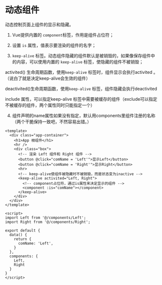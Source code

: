 # 动态组件

动态控制页面上组件的显示和隐藏。

1. Vue提供内置的 `component`标签，作用是组件占位符；

2. 设置 `is` 属性，值表示要渲染的组件的名字；

3. `keep-alive` 标签。动态组件隐藏的组件默认是被销毁的，如果像保存组件中的内容，可以使用内置的 `keep-alive` 标签，使隐藏的组件不被销毁；

activited() 生命周期函数，使用`keep-alive` 标签时，组件显示会执行activited 。（说白了就是决定keep-alive会生效的组件）

deactivited()生命周期函数，使用`keep-alive` 标签，组件隐藏会执行deactivited

include 属性，可以指定keep-alive 标签中需要被缓存的组件（exclude可以指定不被缓存的组件，两个属性同时只能指定一个）

4. 组件声明的name属性如果没有指定，默认用components里组件注册的名称（两个干脆保持一致吧，不然容易出错。）

```vue
<template>
  <div class="app-container">
    <h1>App 根组件</h1>
    <hr />
    <div class="box">
      <!-- 渲染 Left 组件和 Right 组件 -->
      <button @click="comName = 'Left'">显示Left</button>
      <button @click="comName = 'Right'">显示Right</button>
      <hr>
      <!-- keep-alive使组件被隐藏时不被销毁，而是状态变为inactive -->
      <keep-alive activited="Left, Right">
        <!-- component占位符，通过is属性来决定显示的组件 -->
        <component :is="comName"></component>
      </keep-alive>
    </div>
  </div>
</template>

<script>
import Left from '@/components/Left';
import Right from '@/components/Right';

export default {
  data() {
    return {
      comName: 'Left',
    }
  },
  components: {
    Left,
    Right
  }
}
</script>
```

